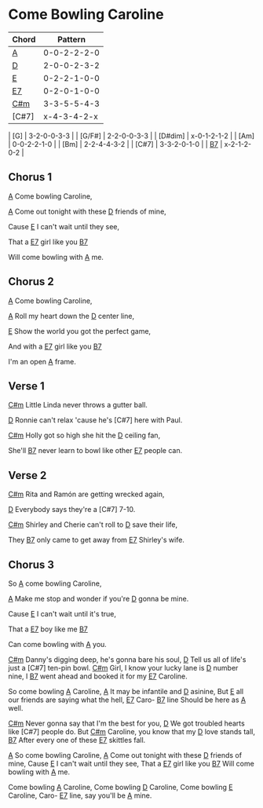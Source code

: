 # Come Bowling Caroline

| Chord | Pattern |
| --- | --- |
| [A] | <a name="A">0-0-2-2-2-0</a> |
| [D] | <a name="D">2-0-0-2-3-2</a> |
| [E] | <a name="E">0-2-2-1-0-0</a> |
| [E7] | <a name="E7">0-2-0-1-0-0</a> |
| [C#m] | <a name="C#m">3-3-5-5-4-3</a> |
| [C#7] | <a name="C#7">x-4-3-4-2-x</a> |


| [G] | <a name="G">3-2-0-0-3-3</a> |
| [G/F#] | <a name="G/F#">2-2-0-0-3-3</a> |
| [D#dim] | <a name="D#dim">x-0-1-2-1-2</a> |
| [Am] | <a name="Am">0-0-2-2-1-0</a> |
| [Bm] | <a name="Bm">2-2-4-4-3-2</a> |
| [C#7] | <a name="C#7">3-3-2-0-1-0</a> |
| [B7] | <a name="B7">x-2-1-2-0-2</a> |

[A]: #A
[D]: #D
[E]: #E
[E7]: #E7
[C#m]: #C#m
[B7]: #B7

## Chorus 1

[A] Come bowling Caroline,

[A] Come out tonight with these [D] friends of mine,

Cause [E] I can't wait until they see,

That a [E7] girl like you [B7]

Will come bowling with [A] me.

## Chorus 2

[A] Come bowling Caroline,

[A] Roll my heart down the [D] center line,

[E] Show the world you got the perfect game,

And with a [E7] girl like you [B7]

I'm an open [A] frame.

## Verse 1

[C#m] Little Linda never throws a gutter ball.

[D] Ronnie can't relax 'cause he's [C#7] here with Paul.

[C#m] Holly got so high she hit the [D] ceiling fan,

She'll [B7] never learn to bowl like other [E7] people can.

## Verse 2

[C#m] Rita and Ramón are getting wrecked again,

[D] Everybody says they're a [C#7] 7-10.

[C#m] Shirley and Cherie can't roll to [D] save their life,

They [B7] only came to get away from [E7] Shirley's wife.

## Chorus 3

So [A] come bowling Caroline,

[A] Make me stop and wonder if you're [D] gonna be mine.

Cause [E] I can't wait until it's true,

That a [E7] boy like me [B7]

Can come bowling with [A] you.

[C#m] Danny's digging deep, he's gonna bare his soul,
[D] Tell us all of life's just a [C#7] ten-pin bowl.
[C#m] Girl, I know your lucky lane is [D] number nine,
I [B7] went ahead and booked it for my [E7] Caroline.

So come bowling [A] Caroline,
[A] It may be infantile and [D] asinine,
But [E] all our friends are saying what the hell, [E7]
Caro- [B7] line
Should be here as [A] well.

[C#m] Never gonna say that I'm the best for you,
[D] We got troubled hearts like [C#7] people do.
But [C#m] Caroline, you know that my [D] love stands tall,
[B7] After every one of these [E7] skittles fall.

[A] So come bowling Caroline,
[A] Come out tonight with these [D] friends of mine,
Cause [E] I can't wait until they see,
That a [E7] girl like you [B7]
Will come bowling with [A] me.

Come bowling [A] Caroline,
Come bowling [D] Caroline,
Come bowling [E] Caroline,
Caro- [E7] line, say you'll be [A] mine.
